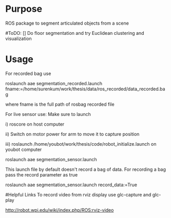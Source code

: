 # Purpose
ROS package to segment articulated objects from a scene

#ToDO:
[] Do floor segmentation and try Euclidean clustering and visualization

# Usage
For recorded bag use 

roslaunch aae segmentation_recorded.launch fname:=/home/surenkum/work/thesis/data/ros_recorded/data_recorded.bag

where fname is the full path of rosbag recorded file


For live sensor use:
Make sure to launch 

i) roscore on host computer 

ii) Switch on motor power for arm to move it to capture position

iii) roslaunch /home/youbot/work/thesis/code/robot_initialize.launch on youbot computer

roslaunch aae segmentation_sensor.launch

This launch file by default doesn't record a bag of data. For recording a bag pass the record parameter as true

roslaunch aae segmentation_sensor.launch record_data:=True

#Helpful Links
To record video from rviz display use glc-capture and glc-play

http://robot.wpi.edu/wiki/index.php/ROS:rviz-video

